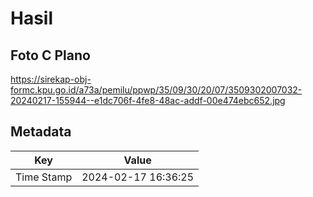 # Hasil

## Foto C Plano

https://sirekap-obj-formc.kpu.go.id/a73a/pemilu/ppwp/35/09/30/20/07/3509302007032-20240217-155944--e1dc706f-4fe8-48ac-addf-00e474ebc652.jpg


## Metadata

| Key        | Value               |
| ---------- | ------------------- |
| Time Stamp | 2024-02-17 16:36:25 |



